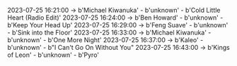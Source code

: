 2023-07-25 16:21:00 -> b'Michael Kiwanuka' - b'unknown' - b'Cold Little Heart (Radio Edit)'
2023-07-25 16:24:00 -> b'Ben Howard' - b'unknown' - b'Keep Your Head Up'
2023-07-25 16:29:00 -> b'Feng Suave' - b'unknown' - b'Sink into the Floor'
2023-07-25 16:33:00 -> b'Michael Kiwanuka' - b'unknown' - b'One More Night'
2023-07-25 16:37:00 -> b'Kaleo' - b'unknown' - b"I Can't Go On Without You"
2023-07-25 16:43:00 -> b'Kings of Leon' - b'unknown' - b'Pyro'
